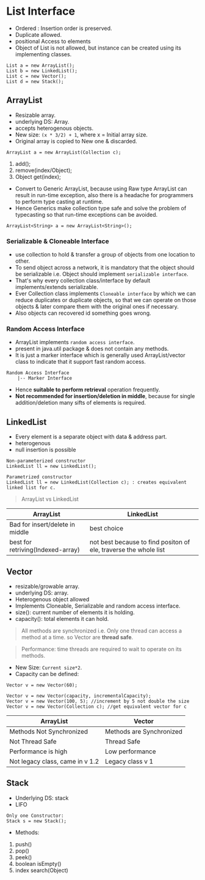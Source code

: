 # List Interface
- Ordered : Insertion order is preserved.
- Duplicate allowed.
- positional Access to elements 
- Object of List is not allowed, but instance can be created using its implementing classes.
```
List a = new ArrayList();
List b = new LinkedList();
List c = new Vector();
List d = new Stack();
```

## ArrayList
- Resizable array.
- underlying DS: Array.
- accepts heterogenous objects.
- New size: ```(x * 3/2) + 1```, where x = Initial array size.
- Original array is copied to New one & discarded.
```
ArrayList a = new ArrayList(Collection c);
```
1. add();
2. remove(index/Object);
3. Object get(index);
- Convert to Generic ArrayList, because using Raw type ArrayList can result in run-time exception, also there is a headache for programmers to perform type casting at runtime.
- Hence Generics make collection type safe and solve the problem of typecasting so that run-time exceptions can be avoided.
```
ArrayList<String> a = new ArrayList<String>();
```

### Serializable & Cloneable Interface
- use collection to hold & transfer a group of objects from one location to other.
- To send object across a network, it is mandatory that the object should be serializable i.e. Object should implement ```serializable interface```.
- That's why every collection class/interface by default implements/extends serializable.
- Ever Collection class implements ```Cloneable interface``` by which we can reduce duplicates or duplicate objects, so that we can operate on those objects & later compare them with the original ones if necessary.
- Also objects can recovered id something goes wrong.


### Random Access Interface
- ArrayList implements ```random access interface```.
- present in java.util package & does not contain any methods.
- It is just a marker interface which is generally used ArrayList/vector class to indicate that it support fast random access.
```
Random Access Interface
	|-- Marker Interface
```
- Hence **suitable to perform retrieval** operation frequently.
- **Not recommended for insertion/deletion in middle**, because for single addition/deletion many sifts of elements is required.

## LinkedList
- Every element is a separate object with data & address part.
- heterogenous
- null insertion is possible
```
Non-parameterized constructor
LinkedList ll = new LinkedList();

Parametrized constructor
LinkedList ll = new LinkedList(Collection c); : creates equivalent linked list for c.
```

> ArrayList vs LinkedList

| ArrayList | LinkedList |
|----|----|
|Bad for insert/delete in middle|best choice|
|best for retriving(Indexed-array)|not best because to find  positon of ele, traverse the whole list|

## Vector
- resizable/growable array.
- underlying DS: array.
- Heterogenous object allowed
- Implements Cloneable, Serializable and random access interface.
- size(): current number of elements it is holding.
- capacity(): total elements it can hold.
> All methods are synchronized i.e. Only one thread can access a method at a time. so Vector are **thread safe**.

> Performance: time threads are required to wait to operate on its methods.

- New Size: ```Current size*2```.
- Capacity can be defined:
```
Vector v = new Vector(60);

Vector v = new Vector(capacity, incrementalCapacity);
Vector v = new Vector(100, 5); //increment by 5 not double the size
Vector v = new Vector(Collection c); //get equivalent vector for c
```

|ArrayList|Vector|
|----|---|
|Methods Not Synchronized| Methods are Synchronized |
|Not Thread Safe|Thread Safe|
|Performance is high|Low performance|
|Not legacy class, came in v 1.2|Legacy class v 1|

## Stack
- Underlying DS: stack
- LIFO
```
Only one Constructor:
Stack s = new Stack();
```
- Methods:
1. push()
2. pop()
3. peek()
4. boolean isEmpty()
5. index search(Object)
